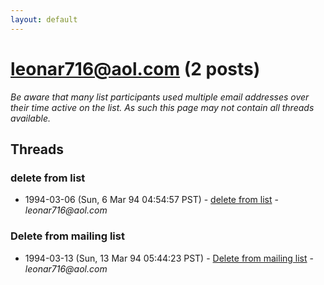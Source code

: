 ```yaml
---
layout: default
---
```


# leonar716@aol.com (2 posts)

_Be aware that many list participants used multiple email addresses over their time active on the list. As such this page may not contain all threads available._

## Threads

### delete from list
+ 1994-03-06 (Sun, 6 Mar 94 04:54:57 PST) - [delete from list](/archive/1994/03/4e44dd43f223b988c7747f18d4a48f5d3dc00a34168c2653bd92c741263c9c6f) - _leonar716@aol.com_

### Delete from mailing list
+ 1994-03-13 (Sun, 13 Mar 94 05:44:23 PST) - [Delete from mailing list](/archive/1994/03/40d721f0fdde38d09b220ad91841b605ef234483aaff198ed382d04d4ae6beb5) - _leonar716@aol.com_

